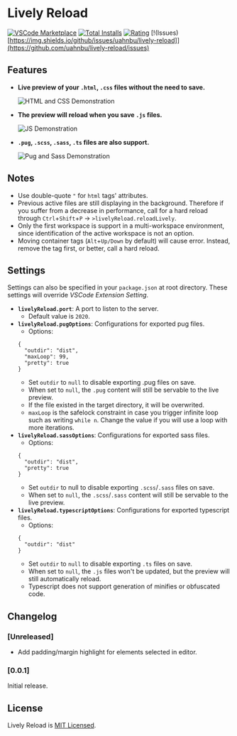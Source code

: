 # Lively Reload
[![VSCode Marketplace](https://img.shields.io/vscode-marketplace/v/uahnbu.lively-reload.svg?style=flat-square&label=vscode%20marketplace)](https://marketplace.visualstudio.com/items?itemName=uahnbu.lively-reload) [![Total Installs](https://img.shields.io/visual-studio-marketplace/azure-devops/installs/total/uahnbu.lively-reload)](https://marketplace.visualstudio.com/items?itemName=uahnbu.lively-reload) [![Rating](https://img.shields.io/visual-studio-marketplace/r/uahnbu.lively-reload)](https://marketplace.visualstudio.com/items?itemName=uahnbu.lively-reload) [!(Issues)[https://img.shields.io/github/issues/uahnbu/lively-reload]](https://github.com/uahnbu/lively-reload/issues)
## Features
* **Live preview of your `.html`, `.css` files without the need to save.**

  ![HTML and CSS Demonstration](./resources/HtmlCss.gif)
* **The preview will reload when you save `.js` files.**

  ![JS Demonstration](./resources/Js.gif)
* **`.pug`, `.scss`, `.sass`, `.ts` files are also support.**

  ![Pug and Sass Demonstration](./resources/PugSass.gif)
## Notes
* Use double-quote `"` for `html` tags' attributes.
* Previous active files are still displaying in the background. Therefore if you suffer from a decrease in performance, call for a hard reload through `Ctrl`+`Shift`+`P` → `>livelyReload.reloadLively`.
* Only the first workspace is support in a multi-workspace environment, since identification of the active workspace is not an option.
* Moving container tags (`Alt`+`Up/Down` by default) will cause error. Instead, remove the tag first, or better, call a hard reload.
## Settings
Settings can also be specified in your `package.json` at root directory. These settings will override *VSCode Extension Setting*.
* **`livelyReload.port`**: A port to listen to the server.
  * Default value is `2020`.
* **`livelyReload.pugOptions`**: Configurations for exported pug files.
  * Options:
  ```
  {
    "outdir": "dist",
    "maxLoop": 99,
    "pretty": true
  }
  ```
  * Set `outdir` to `null` to disable exporting .pug files on save.
  * When set to `null`, the `.pug` content will still be servable to the live preview.
  * If the file existed in the target directory, it will be overwrited.
  * `maxLoop` is the safelock constraint in case you trigger infinite loop such as writing `while n`. Change the value if you will use a loop with more iterations.
* **`livelyReload.sassOptions`**: Configurations for exported sass files.
  * Options:
  ```
  {
    "outdir": "dist",
    "pretty": true
  }
  ```
  * Set `outdir` to null to disable exporting `.scss`/`.sass` files on save.
  * When set to `null`, the `.scss`/`.sass` content will still be servable to the live preview.
* **`livelyReload.typescriptOptions`**: Configurations for exported typescript files.
  * Options:
  ```
  {
    "outdir": "dist"
  }
  ```
  * Set `outdir` to `null` to disable exporting `.ts` files on save.
  * When set to `null`, the `.js` files won't be updated, but the preview will still automatically reload.
  * Typescript does not support generation of minifies or obfuscated code.
## Changelog
### [Unreleased]
* Add padding/margin highlight for elements selected in editor.
### [0.0.1]
Initial release.
## License
Lively Reload is [MIT Licensed](../blob/master/LICENSE).
